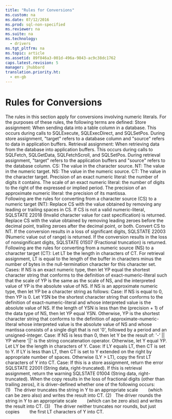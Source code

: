 ```yaml
---
title: "Rules for Conversions"
ms.custom: na
ms.date: 07/12/2016
ms.prod: sql-non-specified
ms.reviewer: na
ms.suite: na
ms.technology: 
  - drivers
ms.tgt_pltfrm: na
ms.topic: article
ms.assetid: 89f846a3-001d-496a-9843-ac9c38dc1762
caps.latest.revision: 5
manager: jhubbard
translation.priority.ht: 
  - en-gb
---
```

# Rules for Conversions
<?xml version="1.0" encoding="utf-8"?>
<developerReferenceWithoutSyntaxDocument xmlns="http://ddue.schemas.microsoft.com/authoring/2003/5" xmlns:xlink="http://www.w3.org/1999/xlink" xmlns:xsi="http://www.w3.org/2001/XMLSchema-instance" xsi:schemaLocation="http://ddue.schemas.microsoft.com/authoring/2003/5 http://dduestorage.blob.core.windows.net/ddueschema/developer.xsd">
  <introduction>
    <para>The rules in this section apply for conversions involving numeric literals. For the purposes of these rules, the following terms are defined:  </para>
    <list class="bullet">
      <listItem>
        <para>
          <legacyItalic>Store assignment:</legacyItalic> When sending data into a table column in a database. This occurs during calls to <legacyBold>SQLExecute</legacyBold>, <legacyBold>SQLExecDirect</legacyBold>, and <legacyBold>SQLSetPos</legacyBold>. During store assignment, "target" refers to a database column and "source" refers to data in application buffers.</para>
      </listItem>
      <listItem>
        <para>
          <legacyItalic>Retrieval assignment:</legacyItalic> When retrieving data from the database into application buffers. This occurs during calls to <legacyBold>SQLFetch</legacyBold>, <legacyBold>SQLGetData</legacyBold>, <legacyBold>SQLFetchScroll</legacyBold>, and <legacyBold>SQLSetPos</legacyBold>. During retrieval assignment, "target" refers to the application buffers and "source" refers to the database column.</para>
      </listItem>
      <listItem>
        <para>
          <legacyItalic>CS:</legacyItalic> The value in the character source.</para>
      </listItem>
      <listItem>
        <para>
          <legacyItalic>NT:</legacyItalic> The value in the numeric target.</para>
      </listItem>
      <listItem>
        <para>
          <legacyItalic>NS:</legacyItalic> The value in the numeric source.</para>
      </listItem>
      <listItem>
        <para>
          <legacyItalic>CT:</legacyItalic> The value in the character target.</para>
      </listItem>
      <listItem>
        <para>Precision of an exact numeric literal: the number of digits it contains.</para>
      </listItem>
      <listItem>
        <para>The scale of an exact numeric literal: the number of digits to the right of the expressed or implied period.</para>
      </listItem>
      <listItem>
        <para>The precision of an approximate numeric literal: the precision of its mantissa.</para>
      </listItem>
    </list>
  </introduction>
  <section>
    <title>Character Source to Numeric Target</title>
    <content>
      <para>Following are the rules for converting from a character source (CS) to a numeric target (NT):  </para>
      <list class="ordered">
        <listItem>
          <para>Replace CS with the value obtained by removing any leading or trailing spaces in CS. If CS is not a valid <legacyItalic>numeric-literal</legacyItalic>, SQLSTATE 22018 (Invalid character value for cast specification) is returned.</para>
        </listItem>
        <listItem>
          <para>Replace CS with the value obtained by removing leading zeroes before the decimal point, trailing zeroes after the decimal point, or both.</para>
        </listItem>
        <listItem>
          <para>Convert CS to NT. If the conversion results in a loss of significant digits, SQLSTATE 22003 (Numeric value out of range) is returned. If the conversion results in the loss of nonsignificant digits, SQLSTATE 01S07 (Fractional truncation) is returned.</para>
        </listItem>
      </list>
    </content>
  </section>
  <section>
    <title>Numeric Source to Character Target</title>
    <content>
      <para>Following are the rules for converting from a numeric source (NS) to a character target (CT):  </para>
      <list class="ordered">
        <listItem>
          <para>Let LT be the length in characters of CT. For retrieval assignment, LT is equal to the length of the buffer in characters minus the number of bytes in the null-termination character for this character set.</para>
        </listItem>
        <listItem>
          <para>Cases: </para>
          <list class="bullet">
            <listItem>
              <para>If NS is an exact numeric type, then let YP equal the shortest character string that conforms to the definition of <legacyItalic>exact-numeric-literal</legacyItalic> such that the scale of YP is the same as the scale of NS, and the interpreted value of YP is the absolute value of NS.</para>
            </listItem>
            <listItem>
              <para>If NS is an approximate numeric type, then let YP be a character string as follows: </para>
              <para>Case:  </para>
              <para>If NS is equal to 0, then YP is 0.  </para>
              <para>Let YSN be the shortest character string that conforms to the definition of exact-<legacyItalic>numeric-literal</legacyItalic> and whose interpreted value is the absolute value of NS. If the length of YSN is less than the (<legacyItalic>precision</legacyItalic> + 1) of the data type of NS, then let YP equal YSN.  </para>
              <para>Otherwise, YP is the shortest character string that conforms to the definition of <legacyItalic>approximate-numeric-literal </legacyItalic>whose interpreted value is the absolute value of NS and whose <legacyItalic>mantissa</legacyItalic> consists of a single <legacyItalic>digit</legacyItalic> that is not '0', followed by a <legacyItalic>period</legacyItalic> and an <legacyItalic>unsigned-integer</legacyItalic>. </para>
            </listItem>
          </list>
        </listItem>
        <listItem>
          <para>Case: </para>
          <list class="bullet">
            <listItem>
              <para>If NS is less than 0, then let Y be the result of: </para>
              <para>'-' || YP  </para>
              <para>where '||' is the string concatenation operator.  </para>
              <para>Otherwise, let Y equal YP. </para>
            </listItem>
          </list>
        </listItem>
        <listItem>
          <para>Let LY be the length in characters of Y.</para>
        </listItem>
        <listItem>
          <para>Case: </para>
          <list class="bullet">
            <listItem>
              <para>If LY equals LT, then CT is set to Y.</para>
            </listItem>
            <listItem>
              <para>If LY is less than LT, then CT is set to Y extended on the right by appropriate number of spaces. </para>
              <para>Otherwise (LY &gt; LT), copy the first LT characters of Y into CT.  </para>
              <para>Case:  </para>
              <para>If this is a store assignment, return the error SQLSTATE 22001 (String data, right-truncated).  </para>
              <para>If this is retrieval assignment, return the warning SQLSTATE 01004 (String data, right-truncated). When the copy results in the loss of fractional digits (other than trailing zeros), it is driver-defined whether one of the following occurs:  </para>
              <para>(1)   The driver truncates the string in Y to an appropriate scale        (which can be zero also) and writes the result into CT. </para>
              <para>(2)   The driver rounds the string in Y to an appropriate scale        (which can be zero also) and writes the result into CT. </para>
              <para>(3)   The driver neither truncates nor rounds, but just copies        the first LT characters of Y into CT. </para>
            </listItem>
          </list>
        </listItem>
      </list>
    </content>
  </section>
  <relatedTopics />
</developerReferenceWithoutSyntaxDocument>